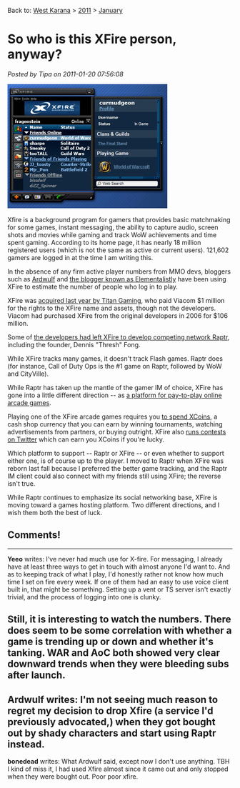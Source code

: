 Back to: [West Karana](/posts/westkarana.md) > [2011](/posts/2011/westkarana.md) > [January](./westkarana.md)
# So who is this XFire person, anyway?

*Posted by Tipa on 2011-01-20 07:56:08*

[![](../../../uploads/2011/01/Fullscreen-capture-1202011-71647-AM.jpg "XFire screenshot")](../../../uploads/2011/01/Fullscreen-capture-1202011-71647-AM.jpg)

Xfire is a background program for gamers that provides basic matchmaking for some games, instant messaging, the ability to capture audio, screen shots and movies while gaming and track WoW achievements and time spent gaming. According to its home page, it has nearly 18 million registered users (which is not the same as active or current users). 121,602 gamers are logged in at the time I am writing this.

In the absence of any firm active player numbers from MMO devs, bloggers such as [Ardwulf](http://ardwulfslair.wordpress.com/tag/xfire/) and [the blogger known as Elementalistly](http://simple-n-complex.blogspot.com/search/label/XFire) have been using XFire to estimate the number of people who log in to play.

XFire was [acquired last year by Titan Gaming](http://techcrunch.com/2010/08/02/exclusive-titan-gaming-takes-xfire-off-viacoms-hands/), who paid Viacom $1 million for the rights to the XFire name and assets, though not the developers. Viacom had purchased XFire from the original developers in 2006 for $106 million.

Some of [the developers had left XFire to develop competing network Raptr](http://mountainview.patch.com/articles/startup-spotlight-raptr-the-call-of-gamers), including the founder, Dennis "Thresh" Fong.

While XFire tracks many games, it doesn't track Flash games. Raptr does (for instance, Call of Duty Ops is the #1 game on Raptr, followed by WoW and CityVille).

While Raptr has taken up the mantle of the gamer IM of choice, XFire has gone into a little different direction -- as [a platform for pay-to-play online arcade games](http://venturebeat.com/2010/12/08/born-again-startup-xfire-goes-full-circle-with-skill-based-game-wagering-on-xfire-arcade/).

Playing one of the XFire arcade games requires you [to spend XCoins](http://www.xfire.com/arcade/more_coins/), a cash shop currency that you can earn by winning tournaments, watching advertisements from partners, or buying outright. XFire also [runs contests on Twitter](http://twitter.com/#!/xfiregaming) which can earn you XCoins if you're lucky.

Which platform to support -- Raptr or XFire -- or even whether to support either one, is of course up to the player. I moved to Raptr when XFire was reborn last fall because I preferred the better game tracking, and the Raptr IM client could also connect with my friends still using XFire; the reverse isn't true.

While Raptr continues to emphasize its social networking base, XFire is moving toward a games hosting platform. Two different directions, and I wish them both the best of luck.
## Comments!
---
**Yeeo** writes: I've never had much use for X-fire. For messaging, I already have at least three ways to get in touch with almost anyone I'd want to. And as to keeping track of what I play, I'd honestly rather not know how much time I set on fire every week. If one of them had an easy to use voice client built in, that might be something. Setting up a vent or TS server isn't exactly trivial, and the process of logging into one is clunky.

Still, it is interesting to watch the numbers. There does seem to be some correlation with whether a game is trending up or down and whether it's tanking. WAR and AoC both showed very clear downward trends when they were bleeding subs after launch.
---
**Ardwulf** writes: I'm not seeing much reason to regret my decision to drop Xfire (a service I'd previously advocated,) when they got bought out by shady characters and start using Raptr instead.
---
**bonedead** writes: What Ardwulf said, except now I don't use anything. TBH I kind of miss it, I had used Xfire almost since it came out and only stopped when they were bought out. Poor poor xfire.
